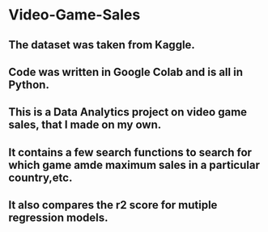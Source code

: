 # Video-Game-Sales

## The dataset was taken from Kaggle.
## Code was written in Google Colab and is all in Python.

## This is a Data Analytics project on video game sales, that I made on my own. 
## It contains a few search functions to search for which game amde maximum sales in a particular country,etc.
## It also compares the r2 score for mutiple regression models.

  
